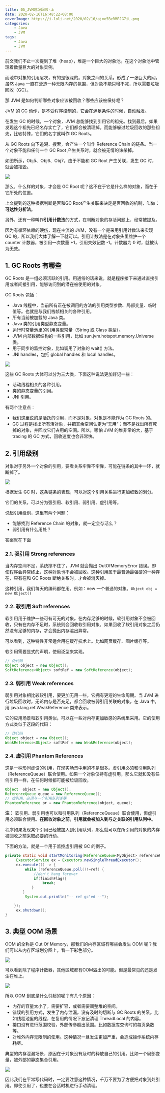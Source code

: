 ```yaml
---
title: 05_JVM垃圾回收-上
date: 2020-02-16T16:48:22+08:00
coverImage: https://i.loli.net/2020/02/16/ajxo5BeRMFJG7iL.png
categories: 
    - Java
    - JVM
tags: 
    - Java
    - JVM
---
```

<!-- toc -->
前文我们不止一次提到了堆（heap），堆是一个巨大的对象池。在这个对象池中管理着数量巨大的对象实例。

而池中对象的引用层次，有的是很深的。对象之间的关系，形成了一张巨大的网。虽然 Java 一直在营造一种无限内存的氛围，但对象不能只增不减，所以需要垃圾回收（GC）。

那 JVM 是如何判断哪些对象应该被回收？哪些应该被保持呢？

<!-- more -->

JVM 的 GC 动作，是不受程序控制的，它会在满足条件的时候，自动触发。

在发生 GC 的时候，一个对象，JVM 总能够找到引用它的祖先。找到最后，如果发现这个祖先已经名存实亡了，它们都会被清理掉。而能够躲过垃圾回收的那些祖先，比较特殊，它们的名字就叫作 GC Roots。

从 GC Roots 向下追溯、搜索，会产生一个叫作 Reference Chain 的链条。当一个对象不能和任何一个 GC Root 产生关系时，就会被无情的诛杀掉。

如图所示，Obj5、Obj6、Obj7，由于不能和 GC Root 产生关联，发生 GC 时，就会被摧毁。

![](/img/Java/JVM/05_JVM%E5%9E%83%E5%9C%BE%E5%9B%9E%E6%94%B6-%E4%B8%8A/GC%20root%E5%BC%95%E7%94%A8%E9%93%BE.png)

那么，什么样的对象，才会是 GC Root 呢？这不在于它是什么样的对象，而在于它所处的位置。

上文提到的这种根据判断是否和GC Root产生关联来决定是否回收的机制，叫做：**可达性分析法**。

另外，还有一种叫作**引用计数法**的方式，在判断对象的存活问题上，经常被提及。

因为有循环依赖的硬伤，现在主流的 JVM，没有一个是采用引用计数法来实现 GC 的，所以我们大体了解一下就可以。引用计数法是在对象头里维护一个 counter 计数器，被引用一次数量 +1，引用失效记数 -1。计数器为 0 时，就被认为无效。

## 1. GC Roots 有哪些

GC Roots 是一组必须活跃的引用。用通俗的话来说，就是程序接下来通过直接引用或者间接引用，能够访问到的潜在被使用的对象。

GC Roots 包括：
- Java 线程中，当前所有正在被调用的方法的引用类型参数、局部变量、临时值等。也就是与我们栈帧相关的各种引用。
- 所有当前被加载的 Java 类。
- Java 类的引用类型静态变量。
- 运行时常量池里的引用类型常量（String 或 Class 类型）。
- JVM 内部数据结构的一些引用，比如 sun.jvm.hotspot.memory.Universe 类。
- 用于同步的监控对象，比如调用了对象的 wait() 方法。
- JNI handles，包括 global handles 和 local handles。

![](/img/Java/JVM/05_JVM%E5%9E%83%E5%9C%BE%E5%9B%9E%E6%94%B6-%E4%B8%8A/GC%20root%E7%A7%8D%E7%B1%BB.png)

这些 GC Roots 大体可以分为三大类，下面这种说法更加好记一些：
- 活动线程相关的各种引用。
- 类的静态变量的引用。
- JNI 引用。

有两个注意点：
- 我们这里说的是活跃的引用，而不是对象，对象是不能作为 GC Roots 的。
- GC 过程是找出所有活对象，并把其余空间认定为“无用”；而不是找出所有死掉的对象，并回收它们占用的空间。所以，哪怕 JVM 的堆非常的大，基于 tracing 的 GC 方式，回收速度也会非常快。

## 2. 引用级别

对象对于另外一个对象的引用，要看关系牢靠不牢靠，可能在链条的其中一环，就断掉了。

![](/img/Java/JVM/05_JVM%E5%9E%83%E5%9C%BE%E5%9B%9E%E6%94%B6-%E4%B8%8A/GC%20%E5%BC%95%E7%94%A8%E9%93%BE.png)

根据发生 GC 时，这条链条的表现，可以对这个引用关系进行更加细致的划分。

它们的关系，可以分为强引用、软引用、弱引用、虚引用等。

说起引用级别，这里有两个问题：
- 能够找到 Reference Chain 的对象，就一定会存活么？
- 弱引用有什么用处？

答案就在下面

### 2.1. 强引用 Strong references

当内存空间不足，系统撑不住了，JVM 就会抛出 OutOfMemoryError 错误。即使程序会异常终止，这种对象也不会被回收。这种引用属于最普通最强硬的一种存在，只有在和 GC Roots 断绝关系时，才会被消灭掉。

这种引用，我们每天的编码都在用。例如：new 一个普通的对象。`Object obj = new Object()`

### 2.2. 软引用 Soft references

软引用用于维护一些可有可无的对象。在内存足够的时候，软引用对象不会被回收，只有在内存不足时，系统则会回收软引用对象，如果回收了软引用对象之后仍然没有足够的内存，才会抛出内存溢出异常。

可以看到，这种特性非常适合用在缓存技术上。比如网页缓存、图片缓存等。

软引用需要显式的声明，使用泛型来实现。

``` Java
// 伪代码
Object object = new Object();
SoftReference<Object> softRef = new SoftReference(object);
```

### 2.3. 弱引用 Weak references

弱引用对象相比较软引用，要更加无用一些，它拥有更短的生命周期。当 JVM 进行垃圾回收时，无论内存是否充足，都会回收被弱引用关联的对象。在 Java 中，用 java.lang.ref.WeakReference 类来表示。

它的应用场景和软引用类似，可以在一些对内存更加敏感的系统里采用。它的使用方式类似于这段的代码：

``` Java
// 伪代码
Object object = new Object();
WeakReference<Object> softRef = new WeakReference(object);
```

### 2.4. 虚引用 Phantom References

这是一种形同虚设的引用，在现实场景中用的不是很多。虚引用必须和引用队列（ReferenceQueue）联合使用。如果一个对象仅持有虚引用，那么它就和没有任何引用一样，在任何时候都可能被垃圾回收。

``` Java
Object  object = new Object();
ReferenceQueue queue = new ReferenceQueue();
// 虚引用，必须与一个引用队列关联
PhantomReference pr = new PhantomReference(object, queue);
```

**注：** 软引用、弱引用也可以和引用队列（ReferenceQueue）联合使用，但虚引用必须联合使用。**在回收对象之前，引用就会被加入到与之关联的引用队列中**。

程序如果发现某个引用已经被加入到引用队列，那么就可以在所引用的对象的内存被回收之前采取必要的行动。

下面的方法，就是一个用于监控虚引用被 GC 的例子。

``` Java
private static void startMonitoring(ReferenceQueue<MyObject> referenceQueue, Reference<MyObject> ref) {
     ExecutorService ex = Executors.newSingleThreadExecutor();
     ex.execute(() -> {
         while (referenceQueue.poll()!=ref) {
             //don't hang forever
             if(finishFlag){
                 break;
            }
        }
         System.out.println("-- ref gc'ed --");

    });
     ex.shutdown();
}
```

## 3. 典型 OOM 场景

OOM 的全称是 Out Of Memory，那我们的内存区域有哪些会发生 OOM 呢？我们可以从内存区域划分图上，看一下彩色部分。

![](/img/Java/JVM/05_JVM%E5%9E%83%E5%9C%BE%E5%9B%9E%E6%94%B6-%E4%B8%8A/OOM%E5%9C%BA%E6%99%AF.png)

可以看到除了程序计数器，其他区域都有OOM溢出的可能。但是最常见的还是发生在堆上。

![](/img/Java/JVM/05_JVM%E5%9E%83%E5%9C%BE%E5%9B%9E%E6%94%B6-%E4%B8%8A/OOM%E5%9C%BA%E6%99%AF%E5%92%8C%E7%BA%BF%E7%A8%8B%E6%98%AF%E5%90%A6%E7%A7%81%E6%9C%89.png)

所以 OOM 到底是什么引起的呢？有几个原因：
- 内存的容量太小了，需要扩容，或者需要调整堆的空间。
- 错误的引用方式，发生了内存泄漏。没有及时的切断与 GC Roots 的关系。比如线程池里的线程，在复用的情况下忘记清理 ThreadLocal 的内容。
- 接口没有进行范围校验，外部传参超出范围。比如数据库查询时的每页条数等。
- 对堆外内存无限制的使用。这种情况一旦发生更加严重，会造成操作系统内存耗尽。

典型的内存泄漏场景，原因在于对象没有及时的释放自己的引用。比如一个局部变量，被外部的静态集合引用。

![](/img/Java/JVM/05_JVM%E5%9E%83%E5%9C%BE%E5%9B%9E%E6%94%B6-%E4%B8%8A/%E9%9B%86%E5%90%88%E5%BC%95%E7%94%A8.png)

因此我们在平常写代码时，一定要注意这种情况，千万不要为了方便把对象到处引用。即使引用了，也要在合适时机进行手动清理。
